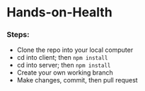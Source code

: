 # Hands-on-Health
### Steps:
- Clone the repo into your local computer
- cd into client; then `npm install`
- cd into server; then `npm install`
- Create your own working branch
- Make changes, commit, then pull request
